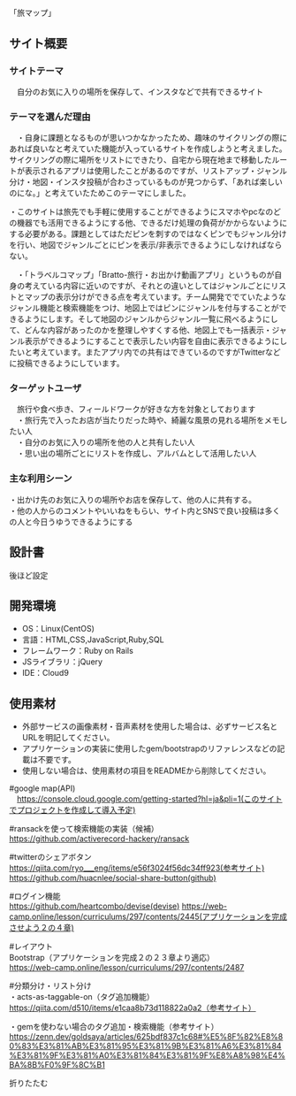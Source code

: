 # <!--ここにアプリ名を入力-->
​「旅マップ」

## サイト概要
### サイトテーマ
<!--何を『目的』とし、どのような『分類』なのかを簡潔に書く-->
　自分のお気に入りの場所を保存して、インスタなどで共有できるサイト
​
### テーマを選んだ理由
<!--なぜこのようなテーマにしたかを説明する-->
　・自身に課題となるものが思いつかなかったため、趣味のサイクリングの際にあれば良いなと考えていた機能が入っているサイトを作成しようと考えました。サイクリングの際に場所をリストにできたり、自宅から現在地まで移動したルートが表示されるアプリは使用したことがあるのですが、リストアップ・ジャンル分け・地図・インスタ投稿が合わさっているものが見つからず、「あれば楽しいのにな。」と考えていたためこのテーマにしました。
  
  ・このサイトは旅先でも手軽に使用することができるようにスマホやpcなのどの機器でも活用できるようにする他、できるだけ処理の負荷がかからないようにする必要がある。課題としてはただピンを刺すのではなくピンでもジャンル分けを行い、地図でジャンルごとにピンを表示/非表示できるようにしなければならない。

　・「トラベルコマップ」「Bratto-旅行・お出かけ動画アプリ」というものが自身の考えている内容に近いのですが、それとの違いとしてはジャンルごとにリストとマップの表示分けができる点を考えています。チーム開発ででていたようなジャンル機能と検索機能をつけ、地図上ではピンにジャンルを付与することができるようにします。そして地図のジャンルからジャンル一覧に飛べるようにして、どんな内容があったのかを整理しやすくする他、地図上でも一括表示・ジャンル表示ができるようにすることで表示したい内容を自由に表示できるようにしたいと考えています。またアプリ内での共有はできているのですがTwitterなどに投稿できるようにしています。

### ターゲットユーザ
<!--誰に使ってもらうかを具体的に記載する-->
　旅行や食べ歩き、フィールドワークが好きな方を対象としております <br> 
　・旅行先で入ったお店が当たりだった時や、綺麗な風景の見れる場所をメモしたい人 <br> 
　・自分のお気に入りの場所を他の人と共有したい人 <br> 
　・思い出の場所ごとにリストを作成し、アルバムとして活用したい人
​
### 主な利用シーン
<!--どのような時に使うのかの状況を記載すること-->
・出かけ先のお気に入りの場所やお店を保存して、他の人に共有する。<br> 
・他の人からのコメントやいいねをもらい、サイト内とSNSで良い投稿は多くの人と今日うゆうできるようにする


## 設計書
<!--テーマを設定・提出する時点では不要です-->
後ほど設定
​
## 開発環境
- OS：Linux(CentOS)
- 言語：HTML,CSS,JavaScript,Ruby,SQL
- フレームワーク：Ruby on Rails
- JSライブラリ：jQuery
- IDE：Cloud9
​
## 使用素材
- 外部サービスの画像素材・音声素材を使用した場合は、必ずサービス名とURLを明記してください。
- アプリケーションの実装に使用したgem/bootstrapのリファレンスなどの記載は不要です。
- 使用しない場合は、使用素材の項目をREADMEから削除してください。

#google map(API) <br>
　https://console.cloud.google.com/getting-started?hl=ja&pli=1(このサイトでプロジェクトを作成して導入予定)

#ransackを使って検索機能の実装（候補）　<br>
 https://github.com/activerecord-hackery/ransack

#twitterのシェアボタン<br>
https://qiita.com/ryo___eng/items/e56f3024f56dc34ff923(参考サイト)<br>
https://github.com/huacnlee/social-share-button(github)

#ログイン機能<br>
https://github.com/heartcombo/devise(devise)
https://web-camp.online/lesson/curriculums/297/contents/2445(アプリケーションを完成させよう２の４章)

#レイアウト<br>
Bootstrap（アプリケーションを完成２の２３章より適応）<br>
https://web-camp.online/lesson/curriculums/297/contents/2487

#分類分け・リスト分け<br>
・acts-as-taggable-on（タグ追加機能）<br>
https://qiita.com/d510/items/e1caa8b73d118822a0a2（参考サイト）<br>

・gemを使わない場合のタグ追加・検索機能（参考サイト）<br>
https://zenn.dev/goldsaya/articles/625bdf837c1c68#%E5%8F%82%E8%80%83%E3%81%AB%E3%81%95%E3%81%9B%E3%81%A6%E3%81%84%E3%81%9F%E3%81%A0%E3%81%84%E3%81%9F%E8%A8%98%E4%BA%8B%F0%9F%8C%B1


折りたたむ